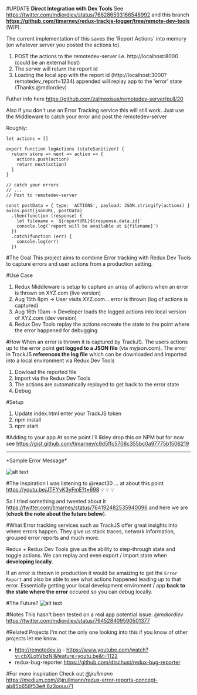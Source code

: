 #UPDATE
**Direct Integration with Dev Tools** 
See https://twitter.com/mdiordiev/status/766286593166548992 and this branch **https://github.com/timarney/redux-trackjs-logger/tree/remote-dev-tools** (WIP).  

The current implementation of this saves the 'Report Actions' into memory (on whatever server you posted the actions to).  

1. POST the actions to the remotedev-server i.e. http://localhost:8000 (could be an external host)
2. The server will return the report id
3. Loading the local app with the report id (http://localhost:3000?remotedev_report=1234) appended will replay app to the 'error' state (Thanks @mdiordiev)

Futher info here https://github.com/zalmoxisus/remotedev-server/pull/20

Also if you don't use an Error Tracking service this will still work.  Just use the Middleware to catch your error and post the remotedev-server

Roughly:
```
let actions = []

export function logActions (stateSanitizer) {
  return store => next => action => {
    actions.push(action)
    return next(action)
  }
}

// catch your errors 
// ... 
// Post to remotedev-server

const postData = { type: 'ACTIONS', payload: JSON.stringify(actions) }
axios.post(jsonURL, postData)
  .then(function (response) {
    let filename = `${reportURL}${response.data.id}`
    console.log(`report will be available at ${filename}`)
  })
  .catch(function (err) {
    console.log(err)
  })
```

#The Goal
This project aims to combine Error tracking with Redux Dev Tools to capture errors and user actions from a production setting.  

#Use Case
1. Redux Middleware is setup to capture an array of actions when an error is thrown on XYZ.com (live version)
2. Aug 15th 8pm -> User visits XYZ.com... error is thrown (log of actions is captured)
3. Aug 16th 10am -> Developer loads the logged actions into local version of XYZ.com (dev version) 
4. Redux Dev Tools replay the actions recreate the state to the point where the error happened for debugging

#How
When an error is thrown it is captured by TrackJS. The users actions up to the error point **get logged to a JSON file** (via myjson.com). The error in TrackJS **references the log file** which can be downloaded and imported into a local environment via Redux Dev Tools 

1. Dowload the reported file
2. Import via the Redux Dev Tools
3. The actions are automatically replayed to get back to the error state
4. Debug

#Setup
1. Update index.html enter your TrackJS token
2. npm install
3. npm start

#Adding to your app
At some point I'll likley drop this on NPM but for now see https://gist.github.com/timarney/c9d5ffc5708c355bc0a97775b1506219

<hr>
*Sample Error Message*

![alt text](https://github.com/timarney/redux-trackjs-logger/blob/master/images/error-log.png "Error Message!")

#The Inspiration
I was listening to @react30 ... at about this point https://youtu.be/JTFYyK3yFmE?t=698 :bulb: :bulb: :bulb:

So I tried something and tweeted about it https://twitter.com/timarney/status/764192482535940096 and here we are (**check the note about the future below**).

#What
Error tracking services such as TrackJS offer great insights into where errors happen.  They give us stack traces, network information, grouped error reports and much more.

Redux + Redux Dev Tools give us the ability to step-through state and toggle actions. We can replay and even export / import state when **developing locally**.

If an error is thrown in production it would be amaizing to get the `Error Report` and also be able to see what actions happened leading up to that error.  Essentially getting your local development enviroment / app **back to the state where the error** occured so you can debug locally.


#The Future?
![alt text](http://demo.line37.com/images/dev-tools.png "Idea")

#Notes
This hasn't been tested on a real app potential issue: *@mdiordiev* https://twitter.com/mdiordiev/status/764528409590501377

#Related Projects
I'm not the only one looking into this if you know of other projects let me know.

* http://remotedev.io - https://www.youtube.com/watch?v=cbXLohVbzNI&feature=youtu.be&t=1122
* redux-bug-reporter https://github.com/dtschust/redux-bug-reporter 

#For more inspiration 
Check out *@jrullmann* https://medium.com/@jrullmann/redux-error-reports-concept-ab85b658f53e#.6z3oouu71


